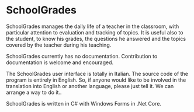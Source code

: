 # SchoolGrades
SchoolGrades manages the daily life of a teacher in the classroom, with particular attention to evaluation and tracking of topics. 
It is useful also to the student, to know his grades, the questions he answered and the topics covered by the teacher during his teaching. 

SchoolGrades currently has no documentation. Contribution to documentation is welcome and encouraged.

The SchoolGrades user interface is totally in Italian.
The source code of the program is entirely in English.
So, if anyone would like to be involved in the translation into English or another language, please just tell it. We can arrange a way to do it..

SchoolGrades is written in C# with Windows Forms in .Net Core. 